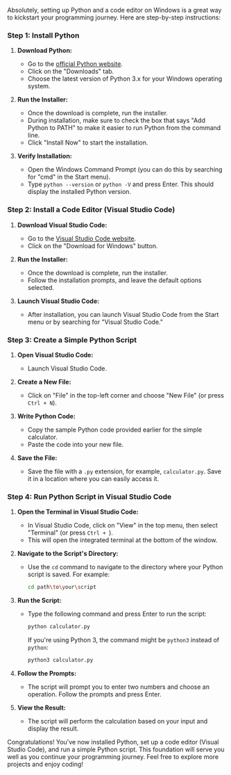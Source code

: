 Absolutely, setting up Python and a code editor on Windows is a great way to kickstart your programming journey. Here are step-by-step instructions:

### Step 1: Install Python

1. **Download Python:**
   - Go to the [official Python website](https://www.python.org/downloads/).
   - Click on the "Downloads" tab.
   - Choose the latest version of Python 3.x for your Windows operating system.

2. **Run the Installer:**
   - Once the download is complete, run the installer.
   - During installation, make sure to check the box that says "Add Python to PATH" to make it easier to run Python from the command line.
   - Click "Install Now" to start the installation.

3. **Verify Installation:**
   - Open the Windows Command Prompt (you can do this by searching for "cmd" in the Start menu).
   - Type `python --version` or `python -V` and press Enter. This should display the installed Python version.

### Step 2: Install a Code Editor (Visual Studio Code)

1. **Download Visual Studio Code:**
   - Go to the [Visual Studio Code website](https://code.visualstudio.com/).
   - Click on the "Download for Windows" button.

2. **Run the Installer:**
   - Once the download is complete, run the installer.
   - Follow the installation prompts, and leave the default options selected.

3. **Launch Visual Studio Code:**
   - After installation, you can launch Visual Studio Code from the Start menu or by searching for "Visual Studio Code."

### Step 3: Create a Simple Python Script

1. **Open Visual Studio Code:**
   - Launch Visual Studio Code.

2. **Create a New File:**
   - Click on "File" in the top-left corner and choose "New File" (or press `Ctrl + N`).

3. **Write Python Code:**
   - Copy the sample Python code provided earlier for the simple calculator.
   - Paste the code into your new file.

4. **Save the File:**
   - Save the file with a `.py` extension, for example, `calculator.py`. Save it in a location where you can easily access it.

### Step 4: Run Python Script in Visual Studio Code

1. **Open the Terminal in Visual Studio Code:**
   - In Visual Studio Code, click on "View" in the top menu, then select "Terminal" (or press `Ctrl + `).
   - This will open the integrated terminal at the bottom of the window.

2. **Navigate to the Script's Directory:**
   - Use the `cd` command to navigate to the directory where your Python script is saved. For example:
     ```bash
     cd path\to\your\script
     ```

3. **Run the Script:**
   - Type the following command and press Enter to run the script:
     ```bash
     python calculator.py
     ```
     If you're using Python 3, the command might be `python3` instead of `python`:
     ```bash
     python3 calculator.py
     ```

4. **Follow the Prompts:**
   - The script will prompt you to enter two numbers and choose an operation. Follow the prompts and press Enter.

5. **View the Result:**
   - The script will perform the calculation based on your input and display the result.

Congratulations! You've now installed Python, set up a code editor (Visual Studio Code), and run a simple Python script. This foundation will serve you well as you continue your programming journey. Feel free to explore more projects and enjoy coding!
